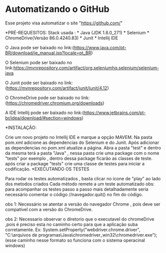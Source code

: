 # Automatizando o GitHub 

Esse projeto visa automatizar o site "https://github.com/"

*PRÉ-REQUESITOS: Stack usada : * Java (JDK 1.8.0_271) * Selenium * ChromeDrive(Versão 86.0.4240.83) * Junit * Intellij IDE

O Java pode ser baixado no link:(https://www.java.com/pt-BR/download/ie_manual.jsp?locale=pt_BR)

O Selenium pode ser baixado no link:https://mvnrepository.com/artifact/org.seleniumhq.selenium/selenium-java

O Junit pode ser baixado no link:(https://mvnrepository.com/artifact/junit/junit/4.12)

O ChromeDrive pode ser baixado no link:(https://chromedriver.chromium.org/downloads)

A IDE Intellij pode ser baixado no link:(https://www.jetbrains.com/pt-br/idea/download/#section=windows)

*INSTALAÇÃO:

Crie um novo projeto no Intellij IDE e marque a opção MAVEM.
Na pasta pom.xml adicione as dependencias do Selenium e do Junit.
Após adicionar as dependencias no pom.xml atualize a página.
Abra a pasta "test" e dentro da mesma terá a pasta "Java" , nessa pasta crie uma package com o nome "tests" por exemplo , dentro dessa package ficarão as classes de teste.
após criar a package "tests" crie uma classe de testes para iniciar a codificação.
*EXECUTANDO OS TESTES

Para rodar os testes automatizados , basta clicar no icone de "play" ao lado dos metodos criados
Cada método remete a um teste automatizado obs: para acompanhar os testes passo a passo mais detalhadamente seria necessário comentar o código //navegador.quit() no fim do código.

obs 1: Necessário se atentar a versão do navegador Chrome , pois deve ser compatível com a versão do ChromeDrive.

obs 2: Necessario observar o diretorio que o executavel do chromeDrive ,pois é preciso esta no caminho certo para que a aplicação suba corretamente. Ex: System.setProperty("webdriver.chrome.driver", "C:\arquivos de programas\Java\chromedriver_win32\chromedriver.exe");(esse caminho nesse formato so funciona com o sistema operacinal windows)
